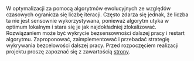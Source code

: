 W optymalizacji za pomocą algorytmów ewolucyjnych ze względów czasowych ogranicza się liczbę iteracji. Często zdarza się jednak, że liczba ta nie jest sensownie wykorzystywana, ponieważ algorytm utyka w optimum lokalnym i stara się je jak najdokładniej zlokalizować. Rozwiązaniem może być wykrycie bezsensowności dalszej pracy i restart algorytmu. Zaproponować, zaimplementować i przebadać strategię wykrywania bezcelowości dalszej pracy. Przed rozpoczęciem realizacji projektu proszę zapoznać się z zawartością [strony](http://staff.elka.pw.edu.pl/~rbiedrzy/PSZT/index.html).
